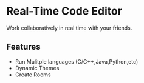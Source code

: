
# Real-Time Code Editor

Work collaboratively in real time with your friends.
## Features

- Run Mulitple languages (C/C++,Java,Python,etc)
- Dynamic Themes
- Create Rooms

